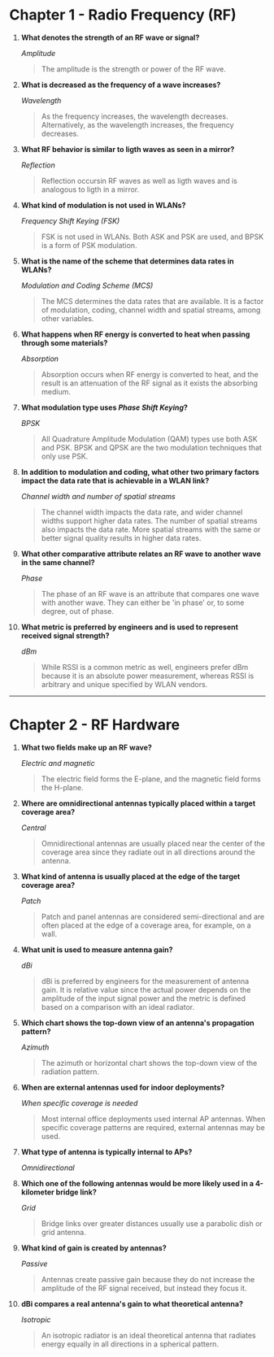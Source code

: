 # Chapter 1 - Radio Frequency (RF)

1. **What denotes the strength of an RF wave or signal?**
   
   _Amplitude_
   > The amplitude is the strength or power of the RF wave.

2. **What is decreased as the frequency of a wave increases?**
   
   _Wavelength_
   > As the frequency increases, the wavelength decreases. Alternatively, as the wavelength increases, the frequency decreases.

3. **What RF behavior is similar to ligth waves as seen in a mirror?**
   
   _Reflection_
   > Reflection occursin RF waves as well as ligth waves and is analogous to ligth in a mirror.

4. **What kind of modulation is not used in WLANs?**
   
   _Frequency Shift Keying (FSK)_
   > FSK is not used in WLANs. Both ASK and PSK are used, and BPSK is a form of PSK modulation.

5. **What is the name of the scheme that determines data rates in WLANs?**
   
   _Modulation and Coding Scheme (MCS)_
   > The MCS determines the data rates that are available. It is a factor of modulation, coding, channel width and spatial streams, among other variables.

6. **What happens when RF energy is converted to heat when passing through some materials?**
   
   _Absorption_
   > Absorption occurs when RF energy is converted to heat, and the result is an attenuation of the RF signal as it exists the absorbing  medium.

7. **What modulation type uses _Phase Shift Keying_?**
   
   _BPSK_
   > All Quadrature Amplitude Modulation (QAM) types use both ASK and  PSK. BPSK and QPSK are the two modulation techniques that only use PSK.

8. **In addition to modulation and coding, what other two primary factors impact the data rate that is achievable in a WLAN link?**
   
   _Channel width and number of spatial streams_
   > The channel width impacts the data rate, and wider channel widths support higher data rates. The number of spatial streams also impacts the data rate. More spatial streams with the same or better signal quality results in higher data rates.

9. **What other comparative attribute relates an RF wave to another wave in the same channel?**
    
    _Phase_
    > The phase of an RF wave is an attribute that compares one wave with another wave. They can either be 'in phase' or, to some degree, out of phase.

10. **What metric is preferred by engineers and is used to represent received signal strength?**

    _dBm_ 
    > While RSSI is a common metric as well, engineers prefer dBm because it is an absolute power measurement, whereas RSSI is arbitrary and unique specified by WLAN vendors.

---

# Chapter 2 - RF Hardware

1. **What two fields make up an RF wave?**
   
   _Electric and magnetic_
   > The electric field forms the E-plane, and the magnetic field forms the H-plane.
   
2. **Where are omnidirectional antennas typically placed within a target coverage area?**
   
   _Central_
   > Omnidirectional antennas are usually placed near the center of the coverage area since they radiate out in all directions around the antenna.

3. **What kind of antenna is usually placed at the edge of the target coverage area?**

   _Patch_
   > Patch and panel antennas are considered semi-directional and are often placed at the edge of a coverage area, for example, on a wall.

4. **What unit is used to measure antenna gain?**

   _dBi_
   > dBi is preferred by engineers for the measurement of antenna gain. It is relative value since the actual power depends on the amplitude of the input signal power and the metric is defined based on a comparison with an ideal radiator.

5. **Which chart shows the top-down view of an antenna's propagation pattern?**
   
   _Azimuth_
   > The azimuth or horizontal chart shows the top-down view of the radiation pattern.

6. **When are external antennas used for indoor deployments?**

   _When specific coverage is needed_
   > Most internal office deployments used internal AP antennas. When specific coverage patterns are required, external antennas may be used.

7. **What type of antenna is typically internal to APs?**
   
   _Omnidirectional_

8. **Which one of the following antennas would be more likely used in a 4-kilometer bridge link?**
   
   _Grid_
   > Bridge links over greater distances usually use a parabolic dish or grid antenna.

9. **What kind of gain is created by antennas?**
    
    _Passive_
    > Antennas create passive gain because they do not increase the amplitude of the RF signal received, but instead they focus it.

10. **dBi compares a real antenna's gain to what theoretical antenna?**

    _Isotropic_
    > An isotropic radiator is an ideal theoretical antenna that radiates energy equally in all directions in a spherical pattern.
